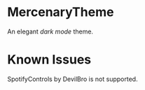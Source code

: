 # MercenaryTheme

An elegant _dark mode_ theme.

# Known Issues

SpotifyControls by DevilBro is not supported.